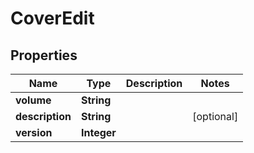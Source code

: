 

# CoverEdit

## Properties

Name | Type | Description | Notes
------------ | ------------- | ------------- | -------------
**volume** | **String** |  | 
**description** | **String** |  |  [optional]
**version** | **Integer** |  | 



